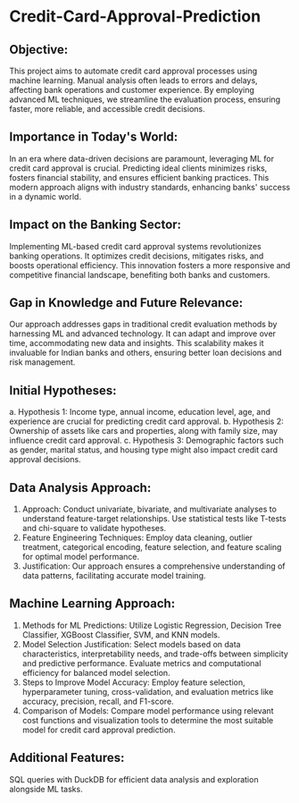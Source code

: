# Credit-Card-Approval-Prediction
## Objective:
This project aims to automate credit card approval processes using machine learning. Manual analysis often leads to errors and delays, affecting bank operations and customer experience. By employing advanced ML techniques, we streamline the evaluation process, ensuring faster, more reliable, and accessible credit decisions.

## Importance in Today's World:
In an era where data-driven decisions are paramount, leveraging ML for credit card approval is crucial. Predicting ideal clients minimizes risks, fosters financial stability, and ensures efficient banking practices. This modern approach aligns with industry standards, enhancing banks' success in a dynamic world.

## Impact on the Banking Sector:
Implementing ML-based credit card approval systems revolutionizes banking operations. It optimizes credit decisions, mitigates risks, and boosts operational efficiency. This innovation fosters a more responsive and competitive financial landscape, benefiting both banks and customers.

## Gap in Knowledge and Future Relevance:
Our approach addresses gaps in traditional credit evaluation methods by harnessing ML and advanced technology. It can adapt and improve over time, accommodating new data and insights. This scalability makes it invaluable for Indian banks and others, ensuring better loan decisions and risk management.

## Initial Hypotheses:
a. Hypothesis 1: Income type, annual income, education level, age, and experience are crucial for predicting credit card approval.
b. Hypothesis 2: Ownership of assets like cars and properties, along with family size, may influence credit card approval.
c. Hypothesis 3: Demographic factors such as gender, marital status, and housing type might also impact credit card approval decisions.

## Data Analysis Approach:
1. Approach: Conduct univariate, bivariate, and multivariate analyses to understand feature-target relationships. Use statistical tests like T-tests and chi-square to validate hypotheses.
2. Feature Engineering Techniques: Employ data cleaning, outlier treatment, categorical encoding, feature selection, and feature scaling for optimal model performance.
3. Justification: Our approach ensures a comprehensive understanding of data patterns, facilitating accurate model training.

## Machine Learning Approach:
1. Methods for ML Predictions: Utilize Logistic Regression, Decision Tree Classifier, XGBoost Classifier, SVM, and KNN models.
2. Model Selection Justification: Select models based on data characteristics, interpretability needs, and trade-offs between simplicity and predictive performance. Evaluate metrics and computational efficiency for balanced model selection.
3. Steps to Improve Model Accuracy: Employ feature selection, hyperparameter tuning, cross-validation, and evaluation metrics like accuracy, precision, recall, and F1-score.
4. Comparison of Models: Compare model performance using relevant cost functions and visualization tools to determine the most suitable model for credit card approval prediction.

## Additional Features:
SQL queries with DuckDB for efficient data analysis and exploration alongside ML tasks.
